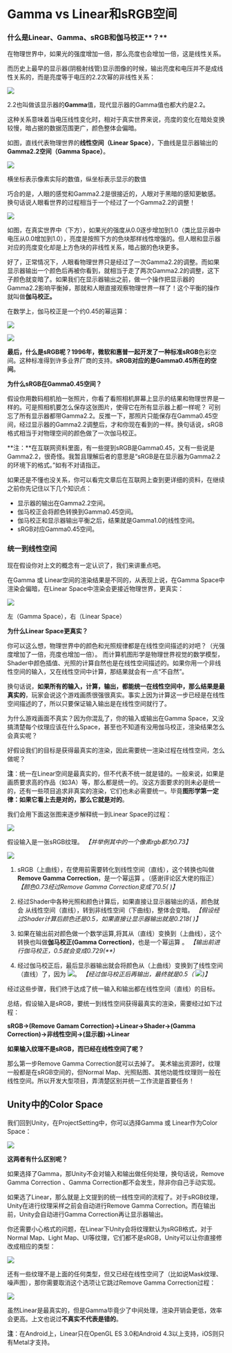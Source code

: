 # Gamma vs Linear和sRGB空间

### **什么是**Linear、Gamma、sRGB和伽马校正**？**

在物理世界中，如果光的强度增加一倍，那么亮度也会增加一倍，这是线性关系。

而历史上最早的显示器(阴极射线管)显示图像的时候，输出亮度和电压并不是成线性关系的，而是亮度等于电压的2.2次幂的非线性关系：

![](../image/640.svg+xml)

2.2也叫做该显示器的**Gamma**值，现代显示器的Gamma值也都大约是2.2。

这种关系意味着当电压线性变化时，相对于真实世界来说，亮度的变化在暗处变换较慢，暗占据的数据范围更广，颜色整体会偏暗。

如图，直线代表物理世界的**线性空间（Linear Space）**，下曲线是显示器输出的**Gamma2.2空间（Gamma Space）**。

![](../image/640.webp)

横坐标表示像素实际的数值，纵坐标表示显示的数值



巧合的是，人眼的感觉和Gamma2.2是很接近的，人眼对于黑暗的感知更敏感。换句话说人眼看世界的过程相当于一个经过了一个Gamma2.2的调整！

![](../image/640.webp)

如图，在真实世界中（下方），如果光的强度从0.0逐步增加到1.0（类比显示器中电压从0.0增加到1.0），亮度是按照下方的色块那样线性增强的。但人眼和显示器对应的亮度变化却是上方色块的非线性关系，暗占据的色块更多。

好了，正常情况下，人眼看物理世界只是经过了一次Gamma2.2的调整。而如果显示器输出一个颜色后再被你看到，就相当于走了两次Gamma2.2的调整，这下子颜色就变暗了。如果我们在显示器输出之前，做一个操作把显示器的Gamma2.2影响平衡掉，那就和人眼直接观察物理世界一样了！这个平衡的操作就叫做**伽马校正。**

在数学上，伽马校正是一个约0.45的幂运算：

![](../image/640.svg+xml)

![](../image/640.webp)

**最后，什么是sRGB呢？**1996年，微软和惠普一起开发了一种标准**sRGB**色彩空间。这种标准得到许多业界厂商的支持。**sRGB对应的是Gamma0.45所在的空间**。

**为什么sRGB在Gamma0.45空间？**

假设你用数码相机拍一张照片，你看了看照相机屏幕上显示的结果和物理世界是一样的。可是照相机要怎么保存这张图片，使得它在所有显示器上都一样呢？ 可别忘了所有显示器都带Gamma2.2。反推一下，那照片只能保存在Gamma0.45空间，经过显示器的Gamma2.2调整后，才和你现在看到的一样。换句话说，sRGB格式相当于对物理空间的颜色做了一次伽马校正。

**注：**在互联网资料里面，有一些提到sRGB是Gamma0.45，又有一些说是Gamma2.2，很奇怪。我暂且理解后者的意思是“sRGB是在显示器为Gamma2.2的环境下的格式。”如有不对请指正。

如果还是不懂也没关系，你可以看完文章后在互联网上查到更详细的资料，在继续之前你先记住以下几个知识点：

- 显示器的输出在Gamma2.2空间。
- 伽马校正会将颜色转换到Gamma0.45空间。
- 伽马校正和显示器输出平衡之后，结果就是Gamma1.0的线性空间。
- sRGB对应Gamma0.45空间。

### **统一到线性空间**

现在假设你对上文的概念有一定认识了，我们来讲重点吧。

在Gamma 或 Linear空间的渲染结果是不同的，从表现上说，在Gamma Space中渲染会偏暗，在Linear Space中渲染会更接近物理世界，更真实：

![](../image/640.webp)

左（Gamma Space），右（Linear Space）



**为什么Linear Space更真实？**

你可以这么想，物理世界中的颜色和光照规律都是在线性空间描述的对吧？（光强度增加了一倍，亮度也增加一倍）。 而计算机图形学是物理世界视觉的数学模型，Shader中颜色插值、光照的计算自然也是在线性空间描述的。如果你用一个非线性空间的输入，又在线性空间中计算，那结果就会有一点“不自然”。

换句话说，**如果所有的输入，计算，输出，都能统一在线性空间中，那么结果是最真实的**，玩家会说这个游戏画质很强很真实。事实上因为计算这一步已经是在线性空间描述的了，所以只要保证输入输出是在线性空间就行了。

为什么游戏画面不真实？因为你混乱了，你的输入或输出在Gamma Space，又没搞清楚每个纹理应该在什么Space，甚至也不知道有没用伽马校正，渲染结果怎么会真实呢？

好假设我们的目标是获得最真实的渲染，因此需要统一渲染过程在线性空间，怎么做呢？

**注**：统一在Linear空间是最真实的，但不代表不统一就是错的。一般来说，如果是画质要求高的作品（如3A）等，那么都是统一的。没这方面要求的则未必是统一的，还有一些项目追求非真实的渲染，它们也未必需要统一。毕竟**图形学第一定律：如果它看上去是对的，那么它就是对的**。

我们会用下面这张图来逐步解释统一到Linear Space的过程：

![](../image/640.webp)

假设输入是一张sRGB纹理。 *【并举例其中的一个像素rgb都为0.73】*

![](../image/1.png)

1. sRGB（上曲线），在使用前需要转化到线性空间（直线），这个转换也叫做**Remove Gamma Correction**，是一个幂运算 。（感谢评论区大佬的指正）
   *【颜色0.73经过Remove Gamma Correction变成了0.5(*  *)】*

2. 经过Shader中各种光照和颜色计算后，如果直接让显示器输出的话，颜色就会 从线性空间（直线），转到非线性空间（下曲线)，整体会变暗。
   *【假设经过Shader计算后颜色还是0.5，如果直接让显示器输出就是0.218(*  *)】*

3. 如果在输出前对颜色做一个数学运算,将其从（直线）变换到（上曲线），这个转换也叫做**伽马校正(Gamma Correction)**，也是一个幂运算 。
   *【输出前进行伽马校正，0.5就会变成0.729(**)*

4. 经过伽马校正后，最后显示器输出就会将颜色从（上曲线）变换到了线性空间（直线）了，因为  ![](../image/640.svg+xml)。
   *【经过伽马校正后再输出，最终就是0.5（*  ![](../image/640.svg+xml)*)】*

经过这些步骤，我们终于达成了统一输入和输出都在线性空间（直线）的目标。

总结，假设输入是sRGB，要统一到线性空间获得最真实的渲染，需要经过如下过程：

**sRGB->(Remove Gamam Correction)->Linear->Shader->(Gamma Correction)->非线性空间->(显示器)->Linear**

**如果输入纹理不是sRGB，而已经在线性空间了呢？**

那么第一步Remove Gamma Correction就可以去掉了。 美术输出资源时，纹理一般都是在sRGB空间的，但Normal Map、光照贴图、其他功能性纹理则一般在线性空间。所以开发大型项目，弄清楚区别并统一工作流是首要任务！

## **Unity中的Color Space**

我们回到Unity，在ProjectSetting中，你可以选择Gamma 或 Linear作为Color Space：

![](../image/640.webp)

**这两者有什么区别呢？**

如果选择了Gamma，那Unity不会对输入和输出做任何处理，换句话说，Remove Gamma Correction 、Gamma Correction都不会发生，除非你自己手动实现。

如果选了Linear，那么就是上文提到的统一线性空间的流程了。对于sRGB纹理，Unity在进行纹理采样之前会自动进行Remove Gamma Correction。而在输出前，Unity会自动进行Gamma Correction再让显示器输出。

你还需要小心格式的问题，在Linear下Unity会将纹理默认为sRGB格式，对于Normal Map、Light Map、UI等纹理，它们都不是sRGB，Unity可以让你直接修改成相应的类型：

![](../image/640.webp)

还有一些纹理不是上面的任何类型，但又已经在线性空间了（比如说Mask纹理、噪声图），那你需要取消这个选项让它跳过Remove Gamma Correction过程：

![](../image/640.webp)

虽然Linear是最真实的，但是Gamma毕竟少了中间处理，渲染开销会更低，效率会更高。上文也说过**不真实不代表是错的**。

**注**：在Android上，Linear只在OpenGL ES 3.0和Android 4.3以上支持，iOS则只有Metal才支持。